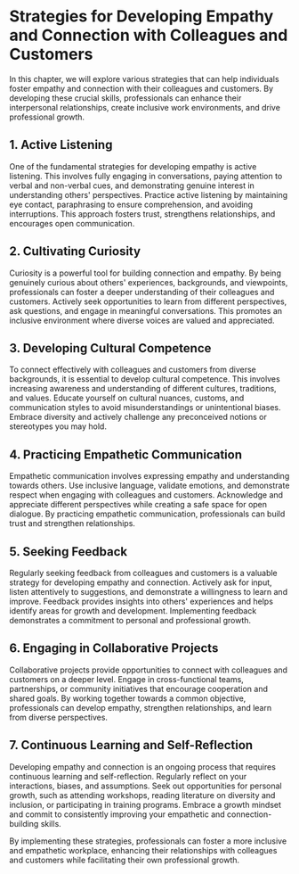# Strategies for Developing Empathy and Connection with Colleagues and Customers

In this chapter, we will explore various strategies that can help individuals foster empathy and connection with their colleagues and customers. By developing these crucial skills, professionals can enhance their interpersonal relationships, create inclusive work environments, and drive professional growth.

## 1\. Active Listening

One of the fundamental strategies for developing empathy is active listening. This involves fully engaging in conversations, paying attention to verbal and non-verbal cues, and demonstrating genuine interest in understanding others' perspectives. Practice active listening by maintaining eye contact, paraphrasing to ensure comprehension, and avoiding interruptions. This approach fosters trust, strengthens relationships, and encourages open communication.

## 2\. Cultivating Curiosity

Curiosity is a powerful tool for building connection and empathy. By being genuinely curious about others' experiences, backgrounds, and viewpoints, professionals can foster a deeper understanding of their colleagues and customers. Actively seek opportunities to learn from different perspectives, ask questions, and engage in meaningful conversations. This promotes an inclusive environment where diverse voices are valued and appreciated.

## 3\. Developing Cultural Competence

To connect effectively with colleagues and customers from diverse backgrounds, it is essential to develop cultural competence. This involves increasing awareness and understanding of different cultures, traditions, and values. Educate yourself on cultural nuances, customs, and communication styles to avoid misunderstandings or unintentional biases. Embrace diversity and actively challenge any preconceived notions or stereotypes you may hold.

## 4\. Practicing Empathetic Communication

Empathetic communication involves expressing empathy and understanding towards others. Use inclusive language, validate emotions, and demonstrate respect when engaging with colleagues and customers. Acknowledge and appreciate different perspectives while creating a safe space for open dialogue. By practicing empathetic communication, professionals can build trust and strengthen relationships.

## 5\. Seeking Feedback

Regularly seeking feedback from colleagues and customers is a valuable strategy for developing empathy and connection. Actively ask for input, listen attentively to suggestions, and demonstrate a willingness to learn and improve. Feedback provides insights into others' experiences and helps identify areas for growth and development. Implementing feedback demonstrates a commitment to personal and professional growth.

## 6\. Engaging in Collaborative Projects

Collaborative projects provide opportunities to connect with colleagues and customers on a deeper level. Engage in cross-functional teams, partnerships, or community initiatives that encourage cooperation and shared goals. By working together towards a common objective, professionals can develop empathy, strengthen relationships, and learn from diverse perspectives.

## 7\. Continuous Learning and Self-Reflection

Developing empathy and connection is an ongoing process that requires continuous learning and self-reflection. Regularly reflect on your interactions, biases, and assumptions. Seek out opportunities for personal growth, such as attending workshops, reading literature on diversity and inclusion, or participating in training programs. Embrace a growth mindset and commit to consistently improving your empathetic and connection-building skills.

By implementing these strategies, professionals can foster a more inclusive and empathetic workplace, enhancing their relationships with colleagues and customers while facilitating their own professional growth.
